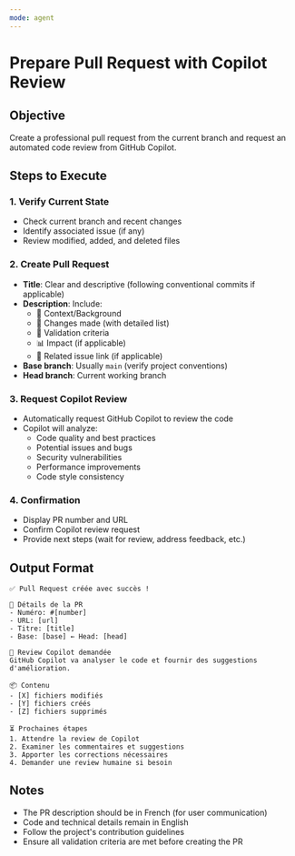 ```yaml
---
mode: agent
---
```


# Prepare Pull Request with Copilot Review

## Objective
Create a professional pull request from the current branch and request an automated code review from GitHub Copilot.

## Steps to Execute

### 1. Verify Current State
- Check current branch and recent changes
- Identify associated issue (if any)
- Review modified, added, and deleted files

### 2. Create Pull Request
- **Title**: Clear and descriptive (following conventional commits if applicable)
- **Description**: Include:
  - 🎯 Context/Background
  - 📝 Changes made (with detailed list)
  - 🧪 Validation criteria
  - 📊 Impact (if applicable)
  - 🔗 Related issue link (if applicable)
- **Base branch**: Usually `main` (verify project conventions)
- **Head branch**: Current working branch

### 3. Request Copilot Review
- Automatically request GitHub Copilot to review the code
- Copilot will analyze:
  - Code quality and best practices
  - Potential issues and bugs
  - Security vulnerabilities
  - Performance improvements
  - Code style consistency

### 4. Confirmation
- Display PR number and URL
- Confirm Copilot review request
- Provide next steps (wait for review, address feedback, etc.)

## Output Format

```
✅ Pull Request créée avec succès !

📝 Détails de la PR
- Numéro: #[number]
- URL: [url]
- Titre: [title]
- Base: [base] ← Head: [head]

🤖 Review Copilot demandée
GitHub Copilot va analyser le code et fournir des suggestions d'amélioration.

📦 Contenu
- [X] fichiers modifiés
- [Y] fichiers créés
- [Z] fichiers supprimés

⏳ Prochaines étapes
1. Attendre la review de Copilot
2. Examiner les commentaires et suggestions
3. Apporter les corrections nécessaires
4. Demander une review humaine si besoin
```

## Notes
- The PR description should be in French (for user communication)
- Code and technical details remain in English
- Follow the project's contribution guidelines
- Ensure all validation criteria are met before creating the PR

